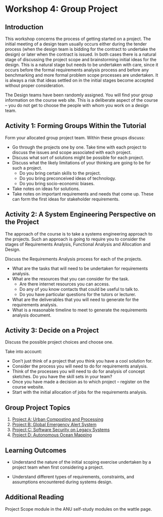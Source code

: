 # Workshop 4: Group Project 

## Introduction 
This workshop concerns the process of getting started on a project.  The initial meeting of a design team usually occurs either during the tender process (when the design team is bidding for the contract to undertake the design) or later when the contract is issued.  In both cases there is a natural stage of discussing the project scope and brainstorming initial ideas for the design.  This is a natural stage but needs to be undertaken with care, since it occurs before the formal requirements analysis process and before any benchmarking and more formal problem scope processes are undertaken.  It is always a risk that ideas settled on in the initial stages become accepted without proper consideration.

The Design teams have been randomly assigned.  You will find your group information on the course web site. This is a deliberate aspect of the course – you do not get to choose the people with whom you work on a design team. 

## Activity 1: Forming Groups Within the Tutorial
Form your allocated group project team. Within these groups discuss:
* Go through the projects one by one. Take time with each project to discuss the issues and scope associated with each project.
* Discuss what sort of solutions might be possible for each project.
* Discuss what the likely limitations of your thinking are going to be for such a project.
  * Do you bring certain skills to the project.
  * Do you bring preconceived ideas of technology.
  * Do you bring socio-economic biases.
* Take notes on ideas for solutions.
* Take notes on important requirements and needs that come up.  These can form the first ideas for stakeholder requirements. 


## Activity 2: A System Engineering Perspective on the Project  
The approach of the course is to take a systems engineering approach to the projects.  Such an approach is going to require you to consider the stages of Requirements Analysis, Functional Analysis and Allocation and Design.

Discuss the Requirements Analysis process for each of the projects.
* What are the tasks that will need to be undertaken for requirements analysis.
* What are the resources that you can consider for the task.
  * Are there internet resources you can access.
  * Do any of you know contacts that could be useful to talk to.
  * Do you have particular questions for the tutors or lecturer.  
* What are the deliverables that you will need to generate for the requirements analysis.
* What is a reasonable timeline to meet to generate the requirements analysis document. 



## Activity 3: Decide on a Project
Discuss the possible project choices and choose one.

Take into account:
* Don’t just think of a project that you think you have a cool solution for.
* Consider the process you will need to do for requirements analysis.
* Think of the processes you will need to do for analysis of concept sketches.  Do you have the skill sets in your team?
* Once you have made a decision as to which project – register on the course website.
* Start with the initial allocation of jobs for the requirements analysis.  

## Group Project Topics
1. [Project A: Urban Composting and Processing](https://wattlecourses.anu.edu.au/mod/resource/view.php?id=3026627)
2. [Project B: Global Emergency Alert System](https://wattlecourses.anu.edu.au/mod/resource/view.php?id=3026629)
3. [Project C: Software Security on Legacy Systems](https://wattlecourses.anu.edu.au/mod/resource/view.php?id=3147203)
4. [Project D: Autonomous Ocean Mapping](https://wattlecourses.anu.edu.au/mod/resource/view.php?id=3147204)

## Learning Outcomes 

* Understand the nature of the initial scoping exercise undertaken by a project team when first considering a project.  

* Understand different types of requirements, constraints, and assumptions encountered during systems design.

## Additional Reading 

Project Scope module in the ANU self-study modules on the wattle page.






